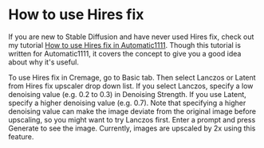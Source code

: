 # How to use Hires fix

If you are new to Stable Diffusion and have never used Hires fix, check out my tutorial [How to use Hires fix in Automatic1111](https://howtosd.com/how-to-use-hires-fix-in-automatic1111/ "Hires fix tutorial"). Though this tutorial is written for Automatic1111, it covers the concept to give you a good idea about why it's useful.

To use Hires fix in Cremage, go to Basic tab.
Then select Lanczos or Latent from Hires fix upscaler drop down list.
If you select Lanczos, specify a low denoising value (e.g. 0.2 to 0.3) in Denoising Strength. If you use Latent, specify a higher denoising value (e.g. 0.7).
Note that specifying a higher denoising value can make the image deviate from the original image before upscaling, so you might want to try Lanczos first.
Enter a prompt and press Generate to see the image.
Currently, images are upscaled by 2x using this feature.